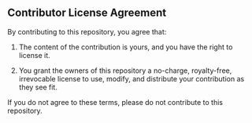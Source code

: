 ## Contributor License Agreement

By contributing to this repository, you agree that:

1. The content of the contribution is yours, and you have the right to license it.

2. You grant the owners of this repository a no-charge, royalty-free, irrevocable
   license to use, modify, and distribute your contribution as they see fit.

If you do not agree to these terms, please do not contribute to this repository.
